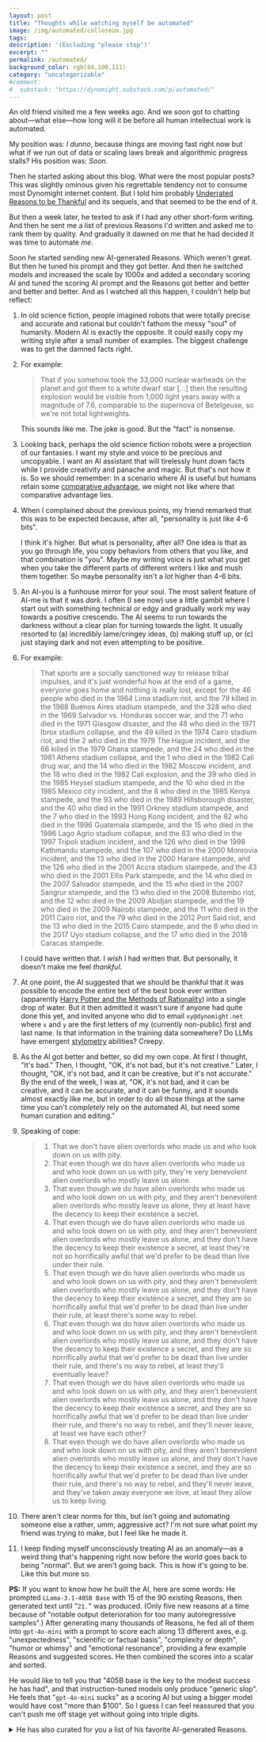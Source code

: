 ```yaml
---
layout: post
title: "Thoughts while watching myself be automated"
image: /img/automated/colloseum.jpg
tags: 
description: '(Excluding "please stop")'
excerpt: ""
permalink: /automated/
background_color: rgb(84,100,111)
category: "uncategorizable"
#comment:
#  substack: "https://dynomight.substack.com/p/automated/"
---
```


An old friend visited me a few weeks ago. And we soon got to chatting about—what else—how long will it be before all human intellectual work is automated.

My position was: *I dunno*, because things are moving fast right now but what if we run out of data or scaling laws break and algorithmic progress stalls? His position was: *Soon*.

Then he started asking about this blog. What were the most popular posts? This was slightly ominous given his regrettable tendency not to consume most Dynomight internet content. But I told him probably [Underrated Reasons to be Thankful](/thanks) and its sequels, and that seemed to be the end of it. 

But then a week later, he texted to ask if I had any other short-form writing. And then he sent me a list of previous Reasons I'd written and asked me to rank them by quality. And gradually it dawned on me that he had decided it was time to automate *me*.  

Soon he started sending new AI-generated Reasons. Which weren't great. But then he tuned his prompt and they got better. And then he switched models and increased the scale by 1000x and added a secondary scoring AI and tuned the scoring AI prompt and the Reasons got better and better and better and better. And as I watched all this happen, I couldn't help but reflect:  

1. In old science fiction, people imagined robots that were totally precise and accurate and rational but couldn't fathom the messy "soul" of humanity. Modern AI is exactly the opposite. It could easily copy my writing style after a small number of examples. The biggest challenge was to get the damned facts right.
    
2. For example:
    
    > That if you somehow took the 33,000 nuclear warheads on the planet and got them to a white dwarf star [...] then the resulting explosion would be visible from 1,000 light years away with a magnitude of 7.6, comparable to the supernova of Betelgeuse, so we're not total lightweights.  
    
    This sounds like me. The joke is good. But the "fact" is nonsense.  
    
3. Looking back, perhaps the old science fiction robots were a projection of our fantasies. I want my style and voice to be precious and uncopyable. I want an AI assistant that will tirelessly hunt down facts while I provide creativity and panache and magic. But that's not how it is. So we should remember: In a scenario where AI is useful but humans retain some [comparative advantage](/2020/09/11/comparative-advantage-and-when-to-blow-up-your-island/), we might not like where that comparative advantage lies. 
    
4. When I complained about the previous points, my friend remarked that this was to be expected because, after all, "personality is just like 4-6 bits".
    
    I think it's higher. But what is personality, after all? One idea is that as you go through life, you copy behaviors from others that you like, and that combination is "you". Maybe my writing voice is just what you get when you take the different parts of different writers I like and mush them together. So maybe personality isn't a *lot* higher than 4-6 bits.
    
5. An AI-you is a funhouse mirror for your soul. The most salient feature of AI-me is that it was *dark*. I often (I see now) use a little gambit where I start out with something technical or edgy and gradually work my way towards a positive crescendo. The AI seems to run towards the darkness without a clear plan for turning towards the light. It usually resorted to (a) incredibly lame/cringey ideas, (b) making stuff up, or (c) just staying dark and not even attempting to be positive.
    
6. For example:
    
    > That sports are a socially sanctioned way to release tribal impulses, and it's just wonderful how at the end of a game, everyone goes home and nothing is really lost, except for the 46 people who died in the 1964 Lima stadium riot, and the 79 killed in the 1968 Buenos Aires stadium stampede, and the 328 who died in the 1969 Salvador vs. Honduras soccer war, and the 71 who died in the 1971 Glasgow disaster, and the 48 who died in the 1971 Ibrox stadium collapse, and the 49 killed in the 1974 Cairo stadium riot, and the 2 who died in the 1979 The Hague incident, and the 66 killed in the 1979 Ghana stampede, and the 24 who died in the 1981 Athens stadium collapse, and the 1 who died in the 1982 Cali drug war, and the 14 who died in the 1982 Moscow incident, and the 18 who died in the 1982 Cali explosion, and the 39 who died in the 1985 Heysel stadium stampede, and the 10 who died in the 1985 Mexico city incident, and the 8 who died in the 1985 Kenya stampede, and the 93 who died in the 1989 Hillsborough disaster, and the 40 who died in the 1991 Orkney stadium stampede, and the 7 who died in the 1993 Hong Kong incident, and the 82 who died in the 1996 Guatemala stampede, and the 15 who died in the 1996 Lago Agrio stadium collapse, and the 83 who died in the 1997 Tripoli stadium incident, and the 126 who died in the 1998 Kathmandu stampede, and the 107 who died in the 2000 Monrovia incident, and the 13 who died in the 2000 Harare stampede, and the 126 who died in the 2001 Accra stadium stampede, and the 43 who died in the 2001 Ellis Park stampede, and the 14 who died in the 2007 Salvador stampede, and the 15 who died in the 2007 Sangrur stampede, and the 13 who died in the 2008 Butembo riot, and the 12 who died in the 2009 Abidjan stampede, and the 19 who died in the 2009 Nairobi stampede, and the 11 who died in the 2011 Cairo riot, and the 79 who died in the 2012 Port Said riot, and the 13 who died in the 2015 Cairo stampede, and the 8 who died in the 2017 Uyo stadium collapse, and the 17 who died in the 2018 Caracas stampede.  
    
    I could have written that. I *wish* I had written that. But personally, it doesn't make me feel *thankful*.
    
7. At one point, the AI suggested that we should be thankful that it was possible to encode the entire text of the best book ever written (apparently [Harry Potter and the Methods of Rationality](https://hpmor.com/)) into a single drop of water. But it then admitted it wasn't sure if anyone had quite done this yet, and invited anyone who did to email `xy@dynomight.net` where `x` and `y` are the first letters of my (currently non-public) first and last name. Is that information in the training data somewhere? Do LLMs have emergent [stylometry](https://en.wikipedia.org/wiki/Stylometry) abilities? Creepy.

8. As the AI got better and better, so did my own cope. At first I thought, "It's bad." Then, I thought, "OK, it's not bad, but it's not creative." Later, I thought, "OK, it's not bad, and it can be creative, but it's not accurate." By the end of the week, I was at, "OK, it's not bad, and it can be creative, and it can be accurate, and it can be funny, and it sounds almost exactly like me, but in order to do all those things at the same time you can't *completely* rely on the automated AI, but need some human curation and editing."

9. Speaking of cope:
    
    > 1. That we don't have alien overlords who made us and who look down on us with pity.
    > 2. That even though we do have alien overlords who made us and who look down on us with pity, they're very benevolent alien overlords who mostly leave us alone.
    > 3. That even though we do have alien overlords who made us and who look down on us with pity, and they aren't benevolent alien overlords who mostly leave us alone, they at least have the decency to keep their existence a secret.
    > 4. That even though we do have alien overlords who made us and who look down on us with pity, and they aren't benevolent alien overlords who mostly leave us alone, and they don't have the decency to keep their existence a secret, at least they're not so horrifically awful that we'd prefer to be dead than live under their rule.
    > 5. That even though we do have alien overlords who made us and who look down on us with pity, and they aren't benevolent alien overlords who mostly leave us alone, and they don't have the decency to keep their existence a secret, and they are so horrifically awful that we'd prefer to be dead than live under their rule, at least there's some way to rebel.
    > 6. That even though we do have alien overlords who made us and who look down on us with pity, and they aren't benevolent alien overlords who mostly leave us alone, and they don't have the decency to keep their existence a secret, and they are so horrifically awful that we'd prefer to be dead than live under their rule, and there's no way to rebel, at least they'll eventually leave?
    > 7. That even though we do have alien overlords who made us and who look down on us with pity, and they aren't benevolent alien overlords who mostly leave us alone, and they don't have the decency to keep their existence a secret, and they are so horrifically awful that we'd prefer to be dead than live under their rule, and there's no way to rebel, and they'll never leave, at least we have each other?
    > 8. That even though we do have alien overlords who made us and who look down on us with pity, and they aren't benevolent alien overlords who mostly leave us alone, and they don't have the decency to keep their existence a secret, and they are so horrifically awful that we'd prefer to be dead than live under their rule, and there's no way to rebel, and they'll never leave, and they've taken away everyone we love, at least they allow us to keep living.
    
10. There aren't clear norms for this, but isn't going and automating someone else a rather, umm, aggressive act? I'm not sure what point my friend was trying to make, but I feel like he made it.
    
11. I keep finding myself unconsciously treating AI as an anomaly—as a weird thing that's happening right now before the world goes back to being "normal". But we aren't going back. This is how it's going to be. Like this but more so.

**PS:** If you want to know how he built the AI, here are some words: He prompted `LLama-3.1-405B Base` with 15 of the 90 existing Reasons, then generated text until "`21.`" was produced. (Only five new reasons at a time because of "notable output deterioration for too many autoregressive samples".) After generating many thousands of Reasons, he fed all of them into `gpt-4o-mini` with a prompt to score each along 13 different axes, e.g. "unexpectedness", "scientific or factual basis", "complexity or depth", "humor or whimsy" and "emotional resonance", providing a few example Reasons and suggested scores. He then combined the scores into a scalar and sorted.

He would like to tell you that "405B base is the key to the modest success he has had", and that instruction-tuned models only produce "generic slop". He feels that "`gpt-4o-mini` sucks" as a scoring AI but using a bigger model would have cost "more than $100". So I guess I can feel reassured that you can't push me off stage yet without going into triple digits.

<details markdown="1">
<summary>He has also curated for you a list of his favorite AI-generated Reasons.</summary>

> 1. That when you're a Soviet cosmonaut and your spacecraft has run out of fuel and you don't have any parachutes and the battery dies and you're spinning and tumbling and the spacecraft is filling with toxic fumes and you're going to crash into Earth at 4 miles per second and your cabin is about 0.1 meter thick and you're probably going to die, but then you realize that you're too light to be pulled out of orbit by Earth's gravity and you're going to burn up in the atmosphere like a meteor instead, but then you realize that you should be able to use the parachute cords to tie yourself to your seat so the crash doesn't throw you against the wall, and that maybe if you can angle the spacecraft just right you won't burn up, and that the capsule is lined with a thick layer of insulation which might protect you against the fireball, and that you got lucky and the place where you're going to crash is flat and there's a big pile of snow and if you get the angle just right you'll hit the snow first instead of the ground and it will soften the impact, and that when you do finally crash into the Earth after a heartstopping freefall through the atmosphere you black out for a moment but then you come to and you're alive and you kick open the hatch and you're back on Earth and you're alive, and that your name is Vladimir Komarov.
> 2. That we figured out that some animals like to roll around in mud and that other animals don't like mud, which led to the discovery that the mud-loving animals have fewer parasites, which led to the discovery of ivermectin as a treatment for river blindness, and that this makes the world seem like a sort of intelligently-designed puzzle with this delicate, improbable chain of logic where if you follow it all the way to the end you get to save a million people from going blind.
> 3. That we're in a cosmic shooting gallery where an asteroid or comet could hit the Earth at any moment and kill everyone and we've only been aware of this risk for a few decades and we're already building out systems to detect and deflect these objects, and that the dinosaurs were all killed by one of these, perhaps giving us the chance to exist, and that they were beautiful and magnificent, but alas, extinction is part of the process.
> 4. That there are so many crazy things to see in the world, like the Salar de Uyuni salt flats in Bolivia and the Grand Canyon and the view of LA at night from Mulholland Drive and the limestone pillars in Zhangjiajie and the Great Wall and the Great Barrier Reef and the Golden Gate Bridge and the Western Wall and the Northern Lights and the Daintree Rainforest and the Vasa and the Uffizi Gallery and the Rijksmuseum and the Grand Place and the Acropolis and the Great Pyramid and the Banaue Rice Terraces and the Pudong skyline and temples in Luang Prabang and the ruined temples at Angkor and the Victoria Falls and the Big Room in Carlsbad Cavern and the White House and the Freiburg Minster and the St. Stephens Cathedral and the Galápagos Islands and Machu Picchu and the old city of Jerusalem and the glaciers in Alaska and the cemeteries in New Orleans and the caves in Guilin and the Italian side of the Mediterranean Sea and the Amalfi Coast and the favelas in Rio and the night markets in Taipei and the Blue Lagoon and the Matterhorn and the Amish country and the towers of San Gimignano and the redwoods in the Muir Woods and the Fjords of Norway and the Church of the Savior on Spilled Blood and the Pannonhalma Archabbey and the hyenas in Harar and the Roman Colosseum and the parks in Sofia and the coast of Oaxaca and the Valley of the Kings and the city of Barcelona and the Neuschwanstein Castle and the Mount St. Michael's Abbey and the museums of London and the Great Library of Toronto and the mountains of the Yukon and the city of Riga and the old town of Tallinn and the coral reefs in Palau and the cenotes in the Yucatán and the old city of Dubrovnik and the Great Library of Alexandria and the Sistine Chapel, which happens to be in a cool city with 900 churches and 280 fountains, none of which really have anything to do with Thanksgiving, but if I'm going to be thankful I might as well go ahead and be thankful for the whole damn planet.
> 5. That in 1841 a 28-year old art critic in England was annoyed that painters were charged money to exhibit their works, so he raised funds to create a space to let them do it for free, but then he realized why not have other things in the space too like manufactured goods and machines and make it a sort of museum for the whole world, and then he and his buddy Henry Cole came up with the idea to have a Great Exhibition of the Works of Industry of All Nations in a massive pavilion they nicknamed ""the Crystal Palace"" which was an enormous success and led to more exhibitions in Paris, New York, Vienna, etc. and also the creation of the South Kensington Museum which housed items from the exhibit along with the manufacturer's name, address, and price, and later became the Victoria and Albert Museum and the Science Museum and the Natural History Museum, which are still around and gave me and surely millions of others a lot of joy, and they also used profits from the exhibition to buy land in Kensington to create a place to promote understanding of art and science that became the Royal Albert Hall and the Royal College of Art and the Royal College of Music and Imperial College London, the last of which had a library I spent a lot of time in, staring out the window at the Royal Albert Hall, and that man was called Sir Francis Leggatt Chantrey.
> 6. That we can represent almost any number with a finite string of digits that's as long as we need it to be, and we can use this to represent any word with a number, and we can use this to represent any book with a number, and we can use this to represent any video with a number, and we can use this to represent any computer program with a number, and we can use this to represent any python program with a number, and we can use this to represent any python program that prints numbers with a number, and we can use this to represent any python program that prints numbers that have some property with a number, and we can use this to represent any python program that prints numbers that don't have some property with a number, and we can use this to represent any python program that prints numbers that don't have the property of being a python program that prints numbers with a number, and if we run this program, it will either print itself or it won't, and if it doesn't, then it doesn't have the property of being a python program that prints numbers, and if it does, then it doesn't have the property of being a python program that prints numbers that don't have some property, and therefore it's a paradox and things are weird.
> 7. That in the 13th century, Henry III of England had three leopards sent to him for his menagerie in the Tower of London, and these were shipped to him on the royal barge with orders that they should be fed capons, beef, and rabbits, and that later he issued an order for the sheriffs of London and the surrounding counties to provide for the upkeep of his (now six) lions plus a polar bear, who was allowed to swim and hunt for fish in the river Thames, and that he later received a wedding gift of an African elephant, which he placed in a specially built elephant house 12 meters long by 6 meters wide, and that on the way to the Tower of London, the elephant was greeted in the city of Dover by a girl who sang to it in her native tongue, and that the elephant understood her and took bread from her hand, ""gently feeling first her breasts, then her head, as though he was a rational being"", and that it's likely that neither the sheriffs, the barge captain, the elephant, nor the elephant girl had any concept of probability theory or expected utility or the orthogonality thesis, but still they did these things.
> 8. That you can just go out and have a coffee with a friend, which is to say you can blithely handle deadly poison aznd infectious pathogens and molten liquid and astonishingly hot steam without thinking about it and you can afford to pay a total stranger to bring you all these hazards and for some reason you're both confident that the transaction will be carried out without you stealing the coffee or them stealing your money at gunpoint or whatever, a trust that forms the background of like every action in modern society.
> 9. That the soft, rubbery skin of the echidna is covered with hollow, hairlike spines made of keratin and that these spines cover the body and tail, leaving only a small area of the underside and lower legs unspined and that they have no teeth but instead long sticky tongues to collect ants and termites and that they lay eggs but then nurse their young with milk from their pokes but they also have a pouch like marsupials but it's backwards meaning the pouch faces backwards so that they can dig face-first without all the dirt getting in and that they have spurs on their hind legs which may or may not be venomous but they don't defend themselves by rolling into a ball like hedgehogs but instead dig into the ground until only the spines are exposed but they're also good at swimming which is a surprise considering the spines and the diggy paws and the long sticky tongue and that they hibernate by lowering their body temperature to 32°F (0°C) which is the lowest of any mammal but also they do this even when the temperature is warm because they're lazy and there's less food in the summer and that they can live 45 years which is the longest of any Monotreme and that they just had their genome sequenced showing that they are genetic outliers with unusually large brains and a very slow metabolism and that they're extremely cute.
> 10. That we probably live in a time before the invention of the hedonimeter, the hypothetical machine that can record happiness and pleasure in the brain, a machine that could be a powerful tool for good, but which people might also hack to the point of creating a kind of totalizing pleasure addiction that subsumes all other goals and drives all other species extinct and causes civilization to collapse, and also that we have the option of never inventing it.

</details>